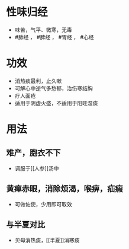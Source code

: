 # 性味归经
- 味苦，气平、微寒，无毒
- #肺经 ， #脾经 ， #胃经 ， #心经 
# 功效
- 消热痰最利，止久嗽
- 可解心中逆气多愁郁，治伤寒结胸
- 疗人面疮
- 适用于阴虚火盛，不适用于阳旺湿痰
# 用法
## 难产，胞衣不下
- 调服于[[人参]]汤中
## 黄瘅赤眼，消除烦渴，喉痹，疝瘕
- 可做佐使，少用即可取效
## 与半夏对比
- 贝母消热痰，[[半夏]]消寒痰

